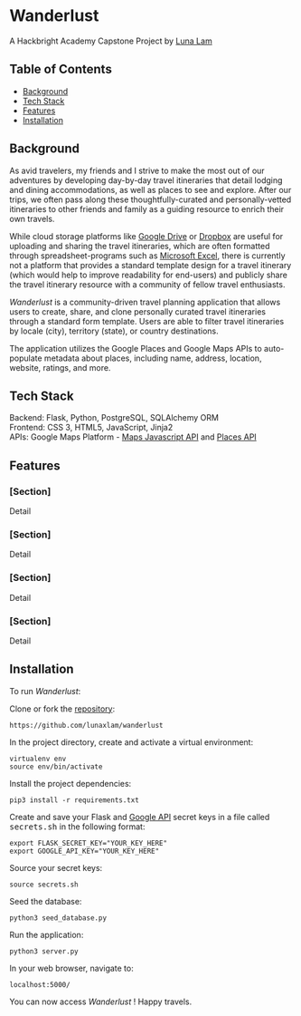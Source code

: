# **Wanderlust**
A Hackbright Academy Capstone Project by [Luna Lam](https://github.com/lunaxlam)

## **Table of Contents**
* [Background](https://github.com/lunaxlam/wanderlust-travel-planner#background)
* [Tech Stack](https://github.com/lunaxlam/wanderlust-travel-planner#tech-stack) 
* [Features](https://github.com/lunaxlam/wanderlust-travel-planner#features)
* [Installation](https://github.com/lunaxlam/wanderlust-travel-planner#installation)

## **Background**
As avid travelers, my friends and I strive to make the most out of our adventures by developing day-by-day travel itineraries that detail lodging and dining accommodations, as well as places to see and explore. After our trips, we often pass along these thoughtfully-curated and personally-vetted itineraries to other friends and family as a guiding resource to enrich their own travels. 

While cloud storage platforms like [Google Drive](https://drive.google.com/) or [Dropbox](https://www.dropbox.com/) are useful for uploading and sharing the travel itineraries, which are often formatted through spreadsheet-programs such as [Microsoft Excel](https://www.microsoft.com/en-us/microsoft-365/excel), there is currently not a platform that provides a standard template design for a travel itinerary (which would help to improve readability for end-users) and publicly share the travel itinerary resource with a community of fellow travel enthusiasts. 

*Wanderlust* is a community-driven travel planning application that allows users to create, share, and clone personally curated travel itineraries through a standard form template. Users are able to filter travel itineraries by locale (city), territory (state), or country destinations.

The application utilizes the Google Places and Google Maps APIs to auto-populate metadata about places, including name, address, location, website, ratings, and more.

## **Tech Stack**
Backend: Flask, Python, PostgreSQL, SQLAlchemy ORM<br />
Frontend: CSS 3, HTML5, JavaScript, Jinja2<br/> 
APIs: Google Maps Platform - [Maps Javascript API](https://developers.google.com/maps/documentation/javascript/) and [Places API](https://developers.google.com/maps/documentation/places/web-service)

## **Features**
### [Section]
Detail <br />

### [Section]
Detail <br />

### [Section]
Detail <br /> 

### [Section]
Detail <br /> 

## **Installation**
To run *Wanderlust*: <br />

Clone or fork the [repository](https://github.com/lunaxlam/wanderlust):

```
https://github.com/lunaxlam/wanderlust
```

In the project directory, create and activate a virtual environment:
```
virtualenv env
source env/bin/activate
```

Install the project dependencies:
```
pip3 install -r requirements.txt
```

Create and save your Flask and [Google API](https://developers.google.com/maps/get-started) secret keys in a file called <kbd>secrets.sh</kbd> in the following format:
```
export FLASK_SECRET_KEY="YOUR_KEY_HERE"
export GOOGLE_API_KEY="YOUR_KEY_HERE"
```

Source your secret keys:
```
source secrets.sh
```

Seed the database:
```
python3 seed_database.py
```

Run the application:
```
python3 server.py
```

In your web browser, navigate to:
```
localhost:5000/
```
You can now access *Wanderlust* ! Happy travels.